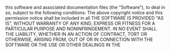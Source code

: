
this software and associated documentation files (the "Software"), to deal in
so, subject to the following conditions:
The above copyright notice and this permission notice shall be included in all
THE SOFTWARE IS PROVIDED "AS IS", WITHOUT WARRANTY OF ANY KIND, EXPRESS OR
FITNESS FOR A PARTICULAR PURPOSE AND NONINFRINGEMENT. IN NO EVENT SHALL THE
LIABILITY, WHETHER IN AN ACTION OF CONTRACT, TORT OR OTHERWISE, ARISING FROM,
OUT OF OR IN CONNECTION WITH THE SOFTWARE OR THE USE OR OTHER DEALINGS IN THE